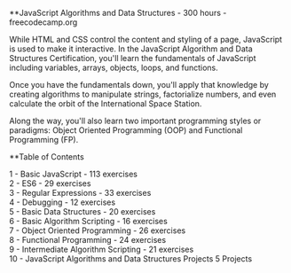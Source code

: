 **JavaScript Algorithms and Data Structures - 300 hours - freecodecamp.org


While HTML and CSS control the content and styling of a page, JavaScript is used to make it interactive. In the JavaScript Algorithm and Data Structures Certification, you'll learn the fundamentals of JavaScript including variables, arrays, objects, loops, and functions.

Once you have the fundamentals down, you'll apply that knowledge by creating algorithms to manipulate strings, factorialize numbers, and even calculate the orbit of the International Space Station.

Along the way, you'll also learn two important programming styles or paradigms: Object Oriented Programming (OOP) and Functional Programming (FP).


**Table of Contents

1 - Basic JavaScript - 113 exercises <br/>
2 - ES6 - 29 exercises<br/>
3 - Regular Expressions - 33 exercises<br/>
4 - Debugging - 12 exercises<br/>
5 - Basic Data Structures - 20 exercises<br/>
6 - Basic Algorithm Scripting - 16 exercises <br/>
7 - Object Oriented Programming - 26 exercises<br/>
8 - Functional Programming - 24 exercises<br/>
9 - Intermediate Algorithm Scripting - 21 exercises <br/>
10 - JavaScript Algorithms and Data Structures Projects 5 Projects <br/>
